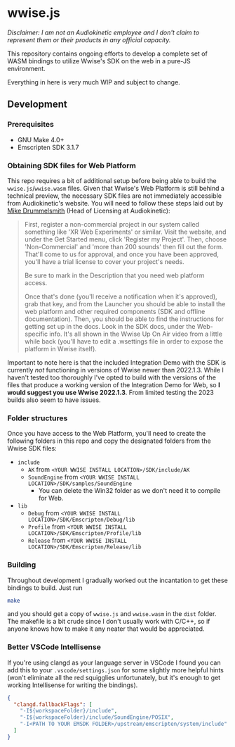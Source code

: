 # wwise.js

*Disclaimer: I am not an Audiokinetic employee and I don't claim to represent them or their products in any official capacity.*

This repository contains ongoing efforts to develop a complete set of WASM bindings to utilize Wwise's SDK on the web in a pure-JS environment.

Everything in here is very much WIP and subject to change.

## Development

### Prerequisites

- GNU Make 4.0+
- Emscripten SDK 3.1.7

### Obtaining SDK files for Web Platform

This repo requires a bit of additional setup before being able to build the `wwise.js`/`wwise.wasm` files. Given that Wwise's Web Platform is still behind a technical preview, the necessary SDK files are not immediately accessible from Audiokinetic's website. You will need to follow these steps laid out by [Mike Drummelsmith](mailto:mdrummelsmith@audiokinetic.com) (Head of Licensing at Audiokinetic):
  > First, register a non-commercial project in our system called something like 'XR Web Experiments' or similar.  Visit the website, and under the Get Started menu, click 'Register my Project'.  Then, choose 'Non-Commercial' and 'more than 200 sounds' then fill out the form.  That'll come to us for approval, and once you have been approved, you'll have a trial license to cover your project's needs.
  >
  > Be sure to mark in the Description that you need web platform access.
  >
  > Once that's done (you'll receive a notification when it's approved), grab that key, and from the Launcher you should be able to install the web platform and other required components (SDK and offline documentation).  Then, you should be able to find the instructions for getting set up in the docs.  Look in the SDK docs, under the Web-specific info.  It's all shown in the Wwise Up On Air video from a little while back (you'll have to edit a .wsettings file in order to expose the platform in Wwise itself).

Important to note here is that the included Integration Demo with the SDK is currently *not* functioning in versions of Wwise newer than 2022.1.3. While I haven't tested too thoroughly I've opted to build with the versions of the files that produce a working version of the Integration Demo for Web, so **I would suggest you use Wwise 2022.1.3**. From limited testing the 2023 builds also seem to have issues.

### Folder structures

Once you have access to the Web Platform, you'll need to create the following folders in this repo and copy the designated folders from the Wwise SDK files:

- `include`
  - `AK` from `<YOUR WWISE INSTALL LOCATION>/SDK/include/AK`
  - `SoundEngine` from `<YOUR WWISE INSTALL LOCATION>/SDK/samples/SoundEngine`
    - You can delete the Win32 folder as we don't need it to compile for Web.
- `lib`
  - `Debug` from `<YOUR WWISE INSTALL LOCATION>/SDK/Emscripten/Debug/lib`
  - `Profile` from `<YOUR WWISE INSTALL LOCATION>/SDK/Emscripten/Profile/lib`
  - `Release` from `<YOUR WWISE INSTALL LOCATION>/SDK/Emscripten/Release/lib`

### Building

Throughout development I gradually worked out the incantation to get these bindings to build. Just run

```sh
make
```

and you should get a copy of `wwise.js` and `wwise.wasm` in the `dist` folder. The makefile is a bit crude since I don't usually work with C/C++, so if anyone knows how to make it any neater that would be appreciated.

### Better VSCode Intellisense

If you're using clangd as your language server in VSCode I found you can add this to your `.vscode/settings.json` for some slightly more helpful hints (won't eliminate all the red squigglies unfortunately, but it's enough to get working Intellisense for writing the bindings).

```json
{
  "clangd.fallbackFlags": [
    "-I${workspaceFolder}/include",
    "-I${workspaceFolder}/include/SoundEngine/POSIX",
    "-I<PATH TO YOUR EMSDK FOLDER>/upstream/emscripten/system/include"
  ]
}
```
